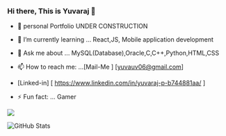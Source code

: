 ### Hi there, This is Yuvaraj 👋



- 🔭  personal Portfolio UNDER CONSTRUCTION

- 🌱 I’m currently learning ...  React,JS, Mobile application development

- 💬 Ask me about ... MySQL(Database),Oracle,C,C++,Python,HTML,CSS

- 📫 How to reach me: ...[Mail-Me ] [yuvauv06@gmail.com]

-  [Linked-in] [ https://www.linkedin.com/in/yuvaraj-p-b744881aa/ ]
- ⚡ Fun fact: ... Gamer


![](https://komarev.com/ghpvc/?username=uvyuva&style=flat-square&color=brightgreen)



  <img align="left" alt="GitHub Stats" src="https://github-readme-stats.codestackr.vercel.app/api?username=uvyuva&show_icons=true&hide_border=true" />

</details>
